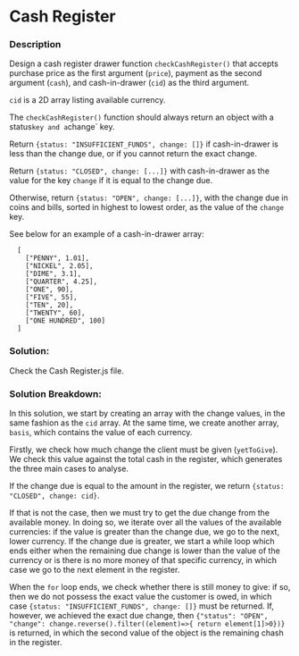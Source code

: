 # Cash Register


### Description

Design a cash register drawer function `checkCashRegister()` that accepts purchase price as the first argument (`price`), payment as the second argument (`cash`), and cash-in-drawer (`cid`) as the third argument.

`cid` is a 2D array listing available currency.

The `checkCashRegister()` function should always return an object with a  status` key and a `change` key.

Return `{status: "INSUFFICIENT_FUNDS", change: []}` if cash-in-drawer is less than the change due, or if you cannot return the exact change.

Return `{status: "CLOSED", change: [...]}` with cash-in-drawer as the value for the key `change` if it is equal to the change due.

Otherwise, return `{status: "OPEN", change: [...]}`, with the change due in coins and bills, sorted in highest to lowest order, as the value of the `change` key.

See below for an example of a cash-in-drawer array:

      [
        ["PENNY", 1.01],
        ["NICKEL", 2.05],
        ["DIME", 3.1],
        ["QUARTER", 4.25],
        ["ONE", 90],
        ["FIVE", 55],
        ["TEN", 20],
        ["TWENTY", 60],
        ["ONE HUNDRED", 100]
      ]

### Solution:

Check the Cash Register.js file.

### Solution Breakdown:

In this solution, we start by creating an array with the change values, in the same fashion as the `cid` array. At the same time, we create another array, `basis`, which contains the value of each currency.

Firstly, we check how much change the client must be given (`yetToGive`). We check this value against the total cash in the register, which generates the three main cases to analyse.

If the change due is equal to the amount in the register, we return `{status: "CLOSED", change: cid}`. 

If that is not the case, then we must try to get the due change from the available money. In doing so, we iterate over all the values of the available currencies: if the value is greater than the change due, we go to the next, lower currency. If the change due is greater, we start a while loop which ends either when the remaining due change is lower than the value of the currency or is there is no more money of that specific currency, in which case we go to the next element in the register.

When the `for` loop ends, we check whether there is still money to give: if so, then we do not possess the exact value the customer is owed, in which case `{status: "INSUFFICIENT_FUNDS", change: []}` must be returned. If, however, we achieved the exact due change, then `{"status": "OPEN", "change": change.reverse().filter((element)=>{ return element[1]>0})}` is returned, in which the second value of the object is the remaining chash in the register.
